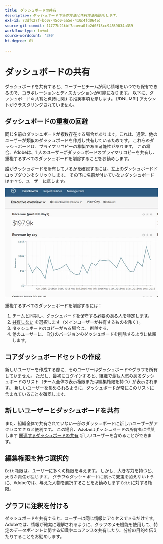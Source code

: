 ```yaml
---
title: ダッシュボードの共有
description: ダッシュボードの操作方法と共有方法を説明します。
exl-id: 73df627f-bc08-45c0-aa5e-410c4fd0642d
source-git-commit: 14777b216bf7aaeea0fb2d0513cc94539034a359
workflow-type: tm+mt
source-wordcount: '370'
ht-degree: 0%

---
```


# ダッシュボードの共有

ダッシュボードを共有すると、ユーザーとチームが同じ情報をいつでも保有できるので、コラボレーションとディスカッションが可能になります。 以下に、ダッシュボードの共有と保持に関する推奨事項を示します。 [!DNL MBI] アカウントがクラスタリングされていません。

## ダッシュボードの重複の回避

同じ名前のダッシュボードが複数存在する場合があります。これは、通常、他のユーザーが類似のダッシュボードを作成し共有しているためです。 これらのダッシュボードは、プライマリコピーの複製である可能性があります。 この場合、Adobeは、1 人のユーザーがダッシュボードのプライマリコピーを共有し、重複するすべてのダッシュボードを削除することをお勧めします。

誰がダッシュボードを所有しているかを確認するには、左上のダッシュボードドロップダウンをクリックします。 その下に名前が付いていないダッシュボードはすべて、ユーザーに属します。

![](../../mbi/assets/Dash_ownership.gif)

重複するすべてのダッシュボードを削除するには：

1. チームと同期し、ダッシュボードを保守する必要のある人を特定します。
1. [共有しない](../data-user/dashboards/leave-dashboard.md) を選択します（メインユーザーが共有するものを除く）。
1. ダッシュボードのコピーがある場合は、 [削除する](../data-user/dashboards/deleting-dashboard.md).
1. 他のユーザーに、自分のバージョンのダッシュボードを削除するように依頼します。

## コアダッシュボードセットの作成

新しいユーザーを作成する際に、そのユーザーはダッシュボードやグラフを所有していません。 ただし、最初にログインすると、組織で最も人気のあるダッシュボードのリスト（チーム全体の表示権限または編集権限を持つ）が表示されます。 新しいユーザーを含められるように、ダッシュボードが常にこのリストに含まれていることを確認します。

## 新しいユーザーとダッシュボードを共有

また、組織全体で共有されていない一部のダッシュボードに新しいユーザーがアクセスできると便利です。 この場合、Adobeはダッシュボードの所有者に推奨します [関連するダッシュボードの共有](../data-user/dashboards/share-dashboard-with-users.md) 新しいユーザーを含めることができます。

## 編集権限を持つ選択的

`Edit` 権限は、ユーザーに多くの権限を与えます。 しかし、大きな力を持つと、大きな責任が生じます。 グラフやダッシュボードに誤って変更を加えないように、Adobeでは、与えた人物を選択することをお勧めします `Edit` に対する権限。

## グラフに注釈を付ける

ダッシュボードを共有すると、ユーザーは同じ情報にアクセスできるだけです。 Adobeでは、情報が確実に理解されるように、グラフのメモ機能を使用して、特定のデータポイントに関する知識やニュアンスを共有したり、分析の目的を伝えたりすることをお勧めします。
